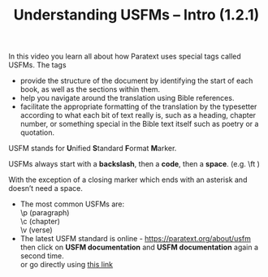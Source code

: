 ﻿---
title: Understanding USFMs – Intro (1.2.1)
---
In this video you learn all about how Paratext uses special tags called USFMs. The tags

-  provide the structure of the document by identifying the start of each book, as well as the sections within them.
-  help you navigate around the translation using Bible references.
-  facilitate the appropriate formatting of the translation by the typesetter according to what each bit of text really is, such as a heading, chapter number, or something special in the Bible text itself such as poetry or a quotation.

USFM stands for **U**nified **S**tandard **F**ormat **M**arker.

USFMs always start with a **backslash**, then a **code**, then a **space**. (e.g. \\ft )

With the exception of a closing marker which ends with an asterisk and doesn’t need a space.

-  The most common USFMs are:  
    \\p (paragraph)   
    \\c (chapter)   
    \\v (verse)
-  The latest USFM standard is online - https://paratext.org/about/usfm   
     then click on **USFM documentation** and **USFM documentation** again a second time.   
     or  go directly using [this link](https://paratext.org/download/download-paratext-extras/#usfm-documentation) 